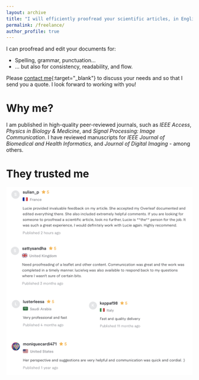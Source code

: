 ```yaml
---
layout: archive
title: "I will efficiently proofread your scientific articles, in English or French"
permalink: /freelance/
author_profile: true
---
```



I can proofread and edit your documents for:
* Spelling, grammar, punctuation...
* ... but also for consistency, readability, and flow.

Please [contact me](mailto:lucie.leveque@ensc.fr){:target="_blank"} to discuss your needs and so that I send you a quote. I look forward to working with you!

Why me?
======
I am published in high-quality peer-reviewed journals, such as _IEEE Access_, _Physics in Biology & Medicine_, and _Signal Processing: Image Communication_.
I have reviewed manuscripts for _IEEE Journal of Biomedical and Health Informatics_, and _Journal of Digital Imaging_ - among others.

They trusted me
======

<p style="text-align:left;"><img src="/images/Fiverr.png" alt="Avis"></p>
